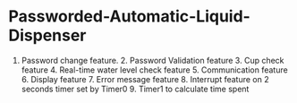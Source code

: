 # Passworded-Automatic-Liquid-Dispenser
1. Password change feature.  2. Password Validation feature  3. Cup check feature  4. Real-time water level check feature  5. Communication feature  6. Display feature  7. Error message feature  8. Interrupt feature on 2 seconds timer set by Timer0  9. Timer1 to calculate time spent
